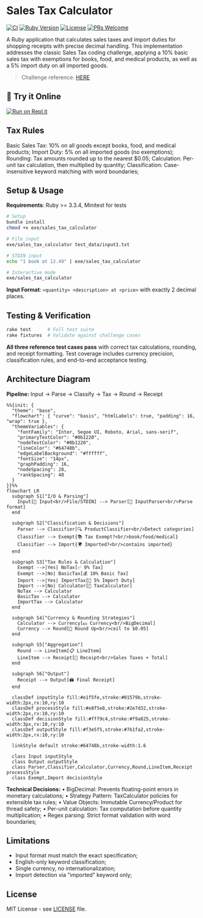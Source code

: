 # Sales Tax Calculator

[![CI](https://github.com/Gfreschi/sales_taxes_challenge/workflows/CI/badge.svg)](https://github.com/Gfreschi/sales_taxes_challenge/actions)
[![Ruby Version](https://img.shields.io/badge/ruby-%3E%3D%203.3.4-red.svg)](https://ruby-lang.org)
[![License](https://img.shields.io/badge/license-MIT-blue.svg)](LICENSE)
[![PRs Welcome](https://img.shields.io/badge/PRs-welcome-brightgreen.svg)](https://github.com/Gfreschi/sales_taxes_challenge/pulls)

A Ruby application that calculates sales taxes and import duties for shopping receipts with precise decimal handling. This implementation addresses the classic Sales Tax coding challenge, applying a 10% basic sales tax with exemptions for books, food, and medical products, as well as a 5% import duty on all imported goods.

> Challenge reference: [HERE](https://gist.github.com/safplatform/792314da6b54346594432f30d5868f36)

## 🚀 Try it Online

[![Run on Repl.it](https://img.shields.io/badge/run%20on-repl.it-667881.svg)](https://replit.com/@Gfreschi/salestaxeschallenge)

## Tax Rules

Basic Sales Tax: 10% on all goods except books, food, and medical products;
Import Duty: 5% on all imported goods (no exemptions);
Rounding: Tax amounts rounded up to the nearest $0.05;
Calculation: Per-unit tax calculation, then multiplied by quantity;
Classification: Case-insensitive keyword matching with word boundaries;

## Setup & Usage

**Requirements**: Ruby >= 3.3.4, Minitest for tests

```bash
# Setup
bundle install
chmod +x exe/sales_tax_calculator

# File input
exe/sales_tax_calculator test_data/input1.txt

# STDIN input
echo "1 book at 12.49" | exe/sales_tax_calculator

# Interactive mode
exe/sales_tax_calculator
```

**Input Format**: `<quantity> <description> at <price>` with exactly 2 decimal places.

## Testing & Verification

```bash
rake test      # Full test suite
rake fixtures  # Validate against challenge cases
```

**All three reference test cases pass** with correct tax calculations, rounding, and receipt formatting. Test coverage includes currency precision, classification rules, and end-to-end acceptance testing.

## Architecture Diagram

**Pipeline:** Input → Parse → Classify → Tax → Round → Receipt

```mermaid
%%{init: {
  "theme": "base",
  "flowchart": { "curve": "basis", "htmlLabels": true, "padding": 16, "wrap": true },
  "themeVariables": {
    "fontFamily": "Inter, Segoe UI, Roboto, Arial, sans-serif",
    "primaryTextColor": "#0b1220",
    "nodeTextColor": "#0b1220",
    "lineColor": "#64748b",
    "edgeLabelBackground": "#ffffff",
    "fontSize": "14px",
    "graphPadding": 16,
    "nodeSpacing": 28,
    "rankSpacing": 48
  }
}}%%
flowchart LR
  subgraph S1["I/O & Parsing"]
    Input[📄 Input<br/>File/STDIN] --> Parser[📝 InputParser<br/>Parse format]
  end

  subgraph S2["Classification & Decisions"]
    Parser --> Classifier[🔍 ProductClassifier<br/>Detect categories]
    Classifier --> Exempt{📚 Tax Exempt?<br/>book/food/medical}
    Classifier --> Import{🌍 Imported?<br/>contains imported}
  end

  subgraph S3["Tax Rules & Calculation"]
    Exempt -->|Yes| NoTax[✅ 0% Tax]
    Exempt -->|No| BasicTax[💰 10% Basic Tax]
    Import -->|Yes| ImportTax[🚢 5% Import Duty]
    Import -->|No| Calculator[🧮 TaxCalculator]
    NoTax --> Calculator
    BasicTax --> Calculator
    ImportTax --> Calculator
  end

  subgraph S4["Currency & Rounding Strategies"]
    Calculator --> Currency[💵 Currency<br/>BigDecimal]
    Currency --> Round[🔄 Round Up<br/>ceil to $0.05]
  end

  subgraph S5["Aggregation"]
    Round --> LineItem[📋 LineItem]
    LineItem --> Receipt[🧾 Receipt<br/>Sales Taxes + Total]
  end

  subgraph S6["Output"]
    Receipt --> Output[🖨️ Final Receipt]
  end

  classDef inputStyle fill:#e1f5fe,stroke:#01579b,stroke-width:2px,rx:10,ry:10
  classDef processStyle fill:#e8f5e8,stroke:#2e7d32,stroke-width:2px,rx:10,ry:10
  classDef decisionStyle fill:#fff9c4,stroke:#f9a825,stroke-width:3px,rx:10,ry:10
  classDef outputStyle fill:#f3e5f5,stroke:#7b1fa2,stroke-width:2px,rx:10,ry:10

  linkStyle default stroke:#64748b,stroke-width:1.6

  class Input inputStyle
  class Output outputStyle
  class Parser,Classifier,Calculator,Currency,Round,LineItem,Receipt processStyle
  class Exempt,Import decisionStyle
```

**Technical Decisions:**
• BigDecimal: Prevents floating-point errors in monetary calculations;
• Strategy Pattern: TaxCalculator policies for extensible tax rules;
• Value Objects: Immutable Currency/Product for thread safety;
• Per-unit calculation: Tax computation before quantity multiplication;
• Regex parsing: Strict format validation with word boundaries;

## Limitations

- Input format must match the exact specification;
- English-only keyword classification;
- Single currency, no internationalization;
- Import detection via "imported" keyword only;

## License

MIT License - see [LICENSE](LICENSE) file.

